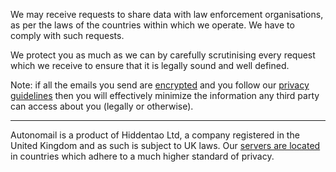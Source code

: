 We may receive requests to share data with law enforcement organisations, as per the laws of the countries within 
which we operate. We have to comply with such requests. 

We protect you as much as we can by carefully scrutinising every request which we 
receive to ensure that it is legally sound and well defined. 

Note: if all the emails you send are [encrypted](/docs/security/email-encryption) and you follow our [privacy guidelines](/docs/security/privacy) then you will effectively minimize the information any third party can access about you (legally or otherwise).
 
---

Autonomail is a product of Hiddentao Ltd, a company registered in the United Kingdom and as such is subject to UK laws. Our [servers are located](/docs/security/servers) in countries which adhere to a much higher standard of privacy.